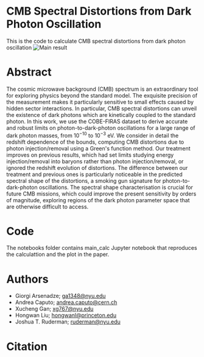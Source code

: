 
# CMB Spectral Distortions from Dark Photon Oscillation

This is the code to calculate CMB spectral distortions from dark photon oscillation
![Main result](https://github.com/GiorgiArsenadze/CMB-Spectral-Distortions-from-Dark-Photon-Oscillation/blob/main/mAp_eps_plt_allbounds.png)


# Abstract
The cosmic microwave background (CMB) spectrum is an extraordinary tool for exploring physics beyond the standard model. The exquisite precision of the measurement makes it particularly sensitive to small effects caused by hidden sector interactions. In particular, CMB spectral distortions can unveil the existence of dark photons which are kinetically coupled to the standard photon. In this work, we use the COBE-FIRAS dataset to derive accurate and robust limits on photon-to-dark-photon oscillations for a large range of dark photon masses, from $10^{-10}$ to $10^{-3}$ eV. We consider in detail the redshift dependence of the bounds, computing CMB distortions due to photon injection/removal using a Green's function method. Our treatment improves on previous results, which had set limits studying energy injection/removal into baryons rather than photon injection/removal, or ignored the redshift evolution of distortions. The difference between our treatment and previous ones is particularly noticeable in the predicted spectral shape of the distortions, a smoking gun signature for photon-to-dark-photon oscillations. The spectral shape characterisation is crucial for future CMB missions, which could improve the present sensitivity by orders of magnitude, exploring regions of the dark photon parameter space that are otherwise difficult to access. 


# Code

The notebooks folder contains main_calc Jupyter notebook that reproduces the calculattion and the plot in the paper. 

# Authors
* Giorgi Arsenadze; ga1348@nyu.edu
* Andrea Caputo; andrea.caputo@cern.ch
* Xucheng Gan; xg767@nyu.edu
* Hongwan Liu; hongwanl@princeton.edu
* Joshua T. Ruderman; ruderman@nyu.edu

# Citation

